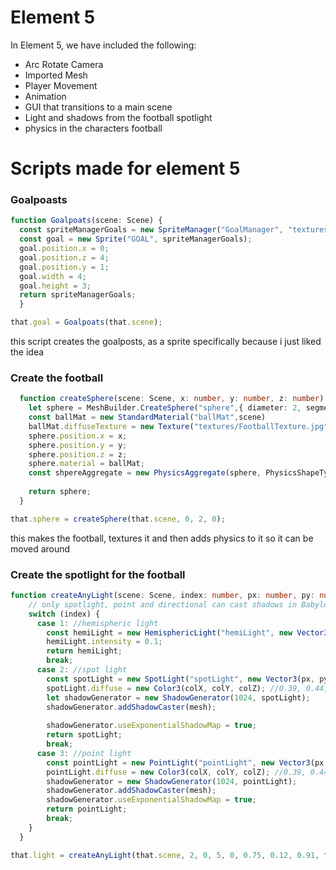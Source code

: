 # Element 5
In Element 5, we have included the following:
* Arc Rotate Camera
* Imported Mesh
* Player Movement
* Animation
* GUI that transitions to a main scene
* Light and shadows from the football spotlight
* physics in the characters football

# Scripts made for element 5
### Goalpoasts
```typescript
function Goalpoats(scene: Scene) {
  const spriteManagerGoals = new SpriteManager("GoalManager", "textures/Goalpost_PNG.png", 2000, {width: 5261, height: 3140}, scene);
  const goal = new Sprite("GOAL", spriteManagerGoals); 
  goal.position.x = 0;
  goal.position.z = 4;
  goal.position.y = 1;
  goal.width = 4;
  goal.height = 3;
  return spriteManagerGoals;
  }
```
```typescript
that.goal = Goalpoats(that.scene);
```
this script creates the goalposts, as a sprite specifically because i just liked the idea

### Create the football
```typescript
  function createSphere(scene: Scene, x: number, y: number, z: number) {
    let sphere = MeshBuilder.CreateSphere("sphere",{ diameter: 2, segments: 32 },scene,)
    const ballMat = new StandardMaterial("ballMat",scene)
    ballMat.diffuseTexture = new Texture("textures/FootballTexture.jpg")
    sphere.position.x = x;
    sphere.position.y = y;
    sphere.position.z = z;
    sphere.material = ballMat;
    const shpereAggregate = new PhysicsAggregate(sphere, PhysicsShapeType.SPHERE,{mass: 1},scene);
    
    return sphere;
  }
``` 
```typescript
that.sphere = createSphere(that.scene, 0, 2, 0);
```
this makes the football, textures it and then adds physics to it so it can be moved around

### Create the spotlight for the football
```typescript
function createAnyLight(scene: Scene, index: number, px: number, py: number, pz: number, colX: number, colY: number, colZ: number, mesh: Mesh) {
    // only spotlight, point and directional can cast shadows in BabylonJS
    switch (index) {
      case 1: //hemispheric light
        const hemiLight = new HemisphericLight("hemiLight", new Vector3(px, py, pz), scene);
        hemiLight.intensity = 0.1;
        return hemiLight;
        break;
      case 2: //spot light
        const spotLight = new SpotLight("spotLight", new Vector3(px, py, pz), new Vector3(0, -1, 0), Math.PI / 3, 10, scene);
        spotLight.diffuse = new Color3(colX, colY, colZ); //0.39, 0.44, 0.91
        let shadowGenerator = new ShadowGenerator(1024, spotLight);
        shadowGenerator.addShadowCaster(mesh);
        
        shadowGenerator.useExponentialShadowMap = true;
        return spotLight;
        break;
      case 3: //point light
        const pointLight = new PointLight("pointLight", new Vector3(px, py, pz), scene);
        pointLight.diffuse = new Color3(colX, colY, colZ); //0.39, 0.44, 0.91
        shadowGenerator = new ShadowGenerator(1024, pointLight);
        shadowGenerator.addShadowCaster(mesh);
        shadowGenerator.useExponentialShadowMap = true;
        return pointLight;
        break;
    }
  }
```
```typescript
that.light = createAnyLight(that.scene, 2, 0, 5, 0, 0.75, 0.12, 0.91, that.sphere)
```